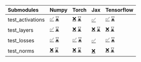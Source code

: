 | Submodules       | Numpy                                                                                                                                                                                                                                                             | Torch                                                                                                                                                                                                                                                             | Jax                                                                                                                                                                                                                                                               | Tensorflow                                                                                                                                                                                                                                                        |
|:-----------------|:------------------------------------------------------------------------------------------------------------------------------------------------------------------------------------------------------------------------------------------------------------------|:------------------------------------------------------------------------------------------------------------------------------------------------------------------------------------------------------------------------------------------------------------------|:------------------------------------------------------------------------------------------------------------------------------------------------------------------------------------------------------------------------------------------------------------------|:------------------------------------------------------------------------------------------------------------------------------------------------------------------------------------------------------------------------------------------------------------------|
| test_activations | <a href="https://github.com/unifyai/ivy/runs/8153517314?check_suite_focus=true" rel="noopener noreferrer" target="_blank">✅</a>   <a href="https://github.com/unifyai/ivy/runs/8153757247?check_suite_focus=true" rel="noopener noreferrer" target="_blank">⌛</a> | <a href="https://github.com/unifyai/ivy/runs/8153517745?check_suite_focus=true" rel="noopener noreferrer" target="_blank">❌</a>   <a href="https://github.com/unifyai/ivy/runs/8153757692?check_suite_focus=true" rel="noopener noreferrer" target="_blank">⌛</a> | <a href="https://github.com/unifyai/ivy/runs/8153758112?check_suite_focus=true" rel="noopener noreferrer" target="_blank">✅</a>                                                                                                                                   | <a href="https://github.com/unifyai/ivy/runs/8153518617?check_suite_focus=true" rel="noopener noreferrer" target="_blank">✅</a>   <a href="https://github.com/unifyai/ivy/runs/8153758533?check_suite_focus=true" rel="noopener noreferrer" target="_blank">⌛</a> |
| test_layers      | <a href="https://github.com/unifyai/ivy/runs/8153517428?check_suite_focus=true" rel="noopener noreferrer" target="_blank">✅</a>   <a href="https://github.com/unifyai/ivy/runs/8153757356?check_suite_focus=true" rel="noopener noreferrer" target="_blank">⌛</a> | <a href="https://github.com/unifyai/ivy/runs/8153517864?check_suite_focus=true" rel="noopener noreferrer" target="_blank">❌</a>   <a href="https://github.com/unifyai/ivy/runs/8153757804?check_suite_focus=true" rel="noopener noreferrer" target="_blank">⌛</a> | <a href="https://github.com/unifyai/ivy/runs/8153518302?check_suite_focus=true" rel="noopener noreferrer" target="_blank">❌</a>   <a href="https://github.com/unifyai/ivy/runs/8153758210?check_suite_focus=true" rel="noopener noreferrer" target="_blank">⌛</a> | <a href="https://github.com/unifyai/ivy/runs/8153518723?check_suite_focus=true" rel="noopener noreferrer" target="_blank">❌</a>   <a href="https://github.com/unifyai/ivy/runs/8153758647?check_suite_focus=true" rel="noopener noreferrer" target="_blank">⌛</a> |
| test_losses      | <a href="https://github.com/unifyai/ivy/runs/8153517528?check_suite_focus=true" rel="noopener noreferrer" target="_blank">✅</a>   <a href="https://github.com/unifyai/ivy/runs/8153757477?check_suite_focus=true" rel="noopener noreferrer" target="_blank">⌛</a> | <a href="https://github.com/unifyai/ivy/runs/8153517985?check_suite_focus=true" rel="noopener noreferrer" target="_blank">✅</a>   <a href="https://github.com/unifyai/ivy/runs/8153757907?check_suite_focus=true" rel="noopener noreferrer" target="_blank">⌛</a> | <a href="https://github.com/unifyai/ivy/runs/8153758308?check_suite_focus=true" rel="noopener noreferrer" target="_blank">✅</a>                                                                                                                                   | <a href="https://github.com/unifyai/ivy/runs/8153518805?check_suite_focus=true" rel="noopener noreferrer" target="_blank">✅</a>   <a href="https://github.com/unifyai/ivy/runs/8153758753?check_suite_focus=true" rel="noopener noreferrer" target="_blank">⌛</a> |
| test_norms       | <a href="https://github.com/unifyai/ivy/runs/8153517636?check_suite_focus=true" rel="noopener noreferrer" target="_blank">❌</a>   <a href="https://github.com/unifyai/ivy/runs/8153757587?check_suite_focus=true" rel="noopener noreferrer" target="_blank">⌛</a> | <a href="https://github.com/unifyai/ivy/runs/8153518103?check_suite_focus=true" rel="noopener noreferrer" target="_blank">❌</a>   <a href="https://github.com/unifyai/ivy/runs/8153757997?check_suite_focus=true" rel="noopener noreferrer" target="_blank">⌛</a> | <a href="https://github.com/unifyai/ivy/runs/8153758405?check_suite_focus=true" rel="noopener noreferrer" target="_blank">❌</a>                                                                                                                                   | <a href="https://github.com/unifyai/ivy/runs/8153518940?check_suite_focus=true" rel="noopener noreferrer" target="_blank">❌</a>   <a href="https://github.com/unifyai/ivy/runs/8153758863?check_suite_focus=true" rel="noopener noreferrer" target="_blank">⌛</a> |